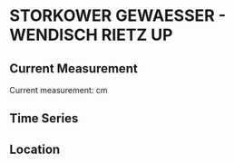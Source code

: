 # STORKOWER GEWAESSER - WENDISCH RIETZ UP

## Current Measurement

Current measurement: <Value topic="rivers/pegel-online/SKG/WENDISCH_RIETZ_UP/measurementValue"/> cm

## Time Series

<TimeSeries topic="rivers/pegel-online/SKG/WENDISCH_RIETZ_UP/measurementValue" period="week" />

## Location

<WorldMap>
  <Marker lat="52.214285860166115" lon="14.0029671431213" labelTopic="rivers/pegel-online/SKG/WENDISCH_RIETZ_UP" />
</WorldMap>
